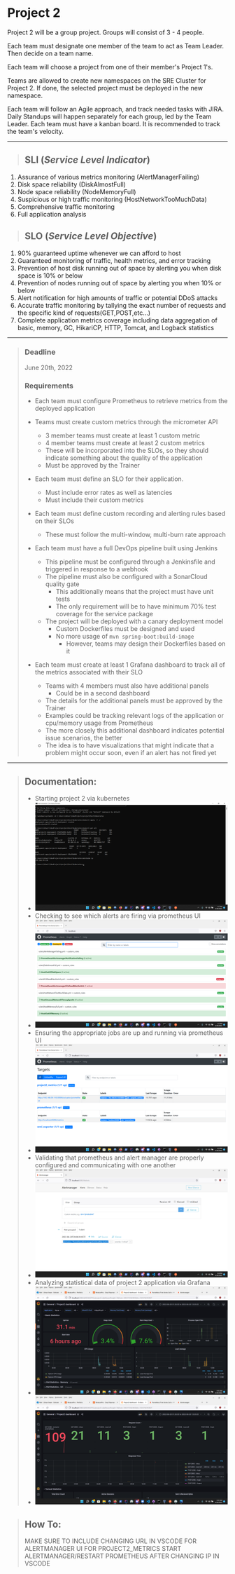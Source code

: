 # Project 2

Project 2 will be a group project. Groups will consist of 3 - 4 people.

Each team must designate one member of the team to act as Team Leader. Then decide on a team name.

Each team will choose a project from one of their member's Project 1's.

Teams are allowed to create new namespaces on the SRE Cluster for Project 2.
If done, the selected project must be deployed in the new namespace.

Each team will follow an Agile approach, and track needed tasks with JIRA. Daily Standups will happen separately for each group, led by the Team Leader. Each team must have a kanban board.
It is recommended to track the team's velocity.
___
>## SLI (_Service Level Indicator_)
1) Assurance of various metrics monitoring (AlertManagerFailing)
2) Disk space reliability (DiskAlmostFull)
3) Node space reliability (NodeMemoryFull)
4) Suspicious or high traffic monitoring (HostNetworkTooMuchData)
5) Comprehensive traffic monitoring
6) Full application analysis
>## SLO (_Service Level Objective_)
1) 90% guaranteed uptime whenever we can afford to host
2) Guaranteed monitoring of traffic, health metrics, and error tracking 
3) Prevention of host disk running out of space by alerting you when disk space is 10% or below
4) Prevention of nodes running out of space by alerting you when 10% or below
5) Alert notification for high amounts of traffic or potential DDoS attacks
6) Accurate traffic monitoring by tallying the exact number of requests and the specific kind of requests(GET,POST,etc...)
7) Complete application metrics coverage including data aggregation of basic, memory, GC, HikariCP, HTTP, Tomcat, and Logback statistics
____
>### Deadline
>June 20th, 2022
>
>### Requirements
>
>- Each team must configure Prometheus to retrieve metrics from the deployed application
>
>- Teams must create custom metrics through the micrometer API
>    - 3 member teams must create at least 1 custom metric
>    - 4 member teams must create at least 2 custom metrics
>    - These will be incorporated into the SLOs, so they should indicate something about the quality of the application
>    - Must be approved by the Trainer
>
>- Each team must define an SLO for their application.
>    - Must include error rates as well as latencies
>    - Must include their custom metrics
>
>- Each team must define custom recording and alerting rules based on their SLOs
>    - These must follow the multi-window, multi-burn rate approach
>
>- Each team must have a full DevOps pipeline built using Jenkins
>    - This pipeline must be configured through a Jenkinsfile and triggered in response to a webhook
>    - The pipeline must also be configured with a SonarCloud quality gate
>        - This additionally means that the project must have unit tests
>        - The only requirement will be to have minimum 70% test coverage for the service package
>    - The project will be deployed with a canary deployment model
>        - Custom Dockerfiles must be designed and used
>        - No more usage of `mvn spring-boot:build-image`
>            - However, teams may design their Dockerfiles based on it
>
>- Each team must create at least 1 Grafana dashboard to track all of the metrics associated with their SLO
>    - Teams with 4 members must also have additional panels
>        - Could be in a second dashboard
>    - The details for the additional panels must be approved by the Trainer
>    - Examples could be tracking relevant logs of the application or cpu/memory usage from Prometheus
>    - The more closely this additional dashboard indicates potential issue scenarios, the better
>    - The idea is to have visualizations that might indicate that a problem might occur soon, even if an alert has not fired yet
---
>## Documentation:
>- Starting project 2 via kubernetes
>  - ![img_6.png](img_6.png)
>- Checking to see which alerts are firing via prometheus UI
>  - ![img_7.png](img_7.png)
>- Ensuring the appropriate jobs are up and running via prometheus UI
>  - ![img_8.png](img_8.png)
>- Validating that prometheus and alert manager are properly configured and communicating with one another
>  - ![img_9.png](img_9.png)
>- Analyzing statistical data of project 2 application via Grafana
>  - ![img.png](img.png)
>  - ![img_1.png](img_1.png)

>## How To:
> MAKE SURE TO INCLUDE CHANGING URL IN VSCODE FOR ALERTMANAGER UI FOR PROJECT2_METRICS
> START ALERTMANAGER/RESTART PROMETHEUS AFTER CHANGING IP IN VSCODE
